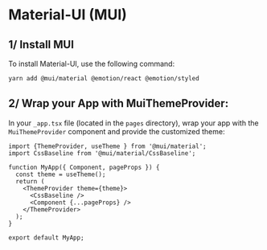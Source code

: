 # Material-UI (MUI)

## 1/ Install MUI

To install Material-UI, use the following command:

```bash
yarn add @mui/material @emotion/react @emotion/styled
```

## 2/ **Wrap your App with MuiThemeProvider**:

In your `_app.tsx` file (located in the `pages` directory), wrap your app with the `MuiThemeProvider` component and provide the customized theme:

```tsx
import {ThemeProvider, useTheme } from '@mui/material';
import CssBaseline from '@mui/material/CssBaseline';

function MyApp({ Component, pageProps }) {
  const theme = useTheme();
  return (
    <ThemeProvider theme={theme}>
      <CssBaseline />
      <Component {...pageProps} />
    </ThemeProvider>
  );
}

export default MyApp;
```
